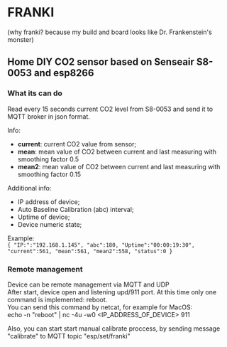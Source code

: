 # FRANKI 

(why franki? because my build and board looks like Dr. Frankenstein's monster)

## Home DIY CO2 sensor based on Senseair S8-0053 and esp8266

### What its can do

Read every 15 seconds current CO2 level from S8-0053 and send it to MQTT broker in json format.  

Info: 
- **current**: current CO2 value from sensor;
- **mean**: mean value of CO2 between current and last measuring with smoothing factor 0.5
- **mean2**: mean value of CO2 between current and last measuring with smoothing factor 0.15

Additional info:
- IP address of device;
- Auto Baseline Calibration (abc) interval;
- Uptime of device;
- Device numeric state;

Example:  
`{
    "IP:":"192.168.1.145",
    "abc":180,
    "Uptime":"00:00:19:30",
    "current":561,
    "mean":561,
    "mean2":558,
    "status":0
}`
    
### Remote management

Device can be remote management via MQTT and UDP  
After start, device open and listening upd/911 port. At this time only one command is implemented: reboot.  
You can send this command by netcat, for example for MacOS:  
    echo -n "reboot" | nc -4u -w0 <IP_ADDRESS_OF_DEVICE> 911

Also, you can start start manual calibrate proccess, by sending message "calibrate" to MQTT topic "esp/set/franki"
    


